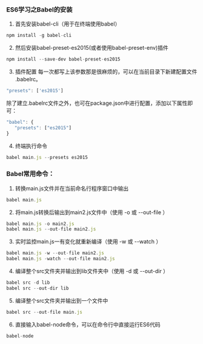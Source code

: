 ### ES6学习之Babel的安装
1. 首先安装babel-cli（用于在终端使用babel）
```javascript
npm install -g babel-cli
```
2. 然后安装babel-preset-es2015(或者使用babel-preset-env)插件
```javascript
npm install --save-dev babel-preset-es2015
```
3. 插件配置
每一次都写上该参数那是很麻烦的，可以在当前目录下新建配置文件 .babelrc。
```javascript
"presets": ['es2015']
```
除了建立.babelrc文件之外，也可在package.json中进行配置，添加以下属性即可：
```javascript
"babel": {
   "presets": ["es2015"]
}
```
4. 终端执行命令
```javascript
babel main.js --presets es2015
```
### Babel常用命令：
1. 转换main.js文件并在当前命名行程序窗口中输出
```javascript
babel main.js
```
2. 将main.js转换后输出到main2.js文件中（使用 -o 或 --out-file ）
```javascript
babel main.js -o main2.js
babel main.js --out-file main2.js
```
3. 实时监控main.js一有变化就重新编译（使用 -w 或 --watch ）
```javascript
babel main.js -w --out-file main2.js
babel main.js -watch --out-file main2.js
```
4. 编译整个src文件夹并输出到lib文件夹中（使用 -d 或 --out-dir ）
```javascript
babel src -d lib
babel src --out-dir lib
```
5. 编译整个src文件夹并输出到一个文件中
```javascript
babel src --out-file main.js
```
6. 直接输入babel-node命令，可以在命令行中直接运行ES6代码
```javascript
babel-node
```
